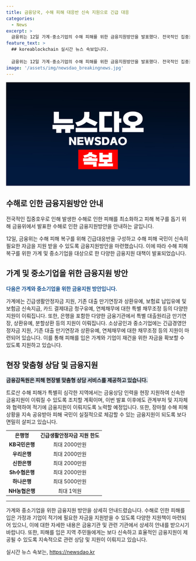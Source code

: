```yaml
---
title: 금융당국, 수해 피해 대응반 신속 지원으로 긴급 대응
categories:
  - News
excerpt: >
  금융위는 12일 가계·중소기업의 수해 피해를 위한 금융지원방안을 발표했다. 전국적인 집중호우와 정체전선의 영향으로 발생한 피해로 긴급대응반을 구성하고, 가계에는 긴급생활안정자금 지원, 대출 만기연장 등의 지원을, 중소기업에는 긴급경영안정자금, 대출 만기연장 등의 지원을 마련했다. 또한, 지원 내 상담센터를 개설하여 맞춤형 상담 서비스를 제공하고, 특히 심각한 지역에는 금융상담 인력을 현장 지원할 계획이다. 더 자세한 내용은 더팩트 뉴스 홈페이지를 참고하자.
feature_text: >
  ## koreablockchain 실시간 뉴스 속보입니다.

  금융위는 12일 가계·중소기업의 수해 피해를 위한 금융지원방안을 발표했다. 전국적인 집중호우와 정체전선의 영향으로 발생한 피해로 긴급대응반을 구성하고, 가계에는 긴급생활안정자금 지원, 대출 만기연장 등의 지원을, 중소기업에는 긴급경영안정자금, 대출 만기연장 등의 지원을 마련했다. 또한, 지원 내 상담센터를 개설하여 맞춤형 상담 서비스를 제공하고, 특히 심각한 지역에는 금융상담 인력을 현장 지원할 계획이다. 더 자세한 내용은 더팩트 뉴스 홈페이지를 참고하자.
image: '/assets/img/newsdao_breakingnews.jpg'
---
```


<p><img src="/assets/img/newsdao_breakingnews.jpg" alt="koreablockchain 속보" /></p>

<h2 data-ke-size="size26">수해로 인한 금융지원방안 안내</h2>

<p>전국적인 집중호우로 인해 발생한 수해로 인한 피해를 최소화하고 피해 복구를 돕기 위해 금융위에서 발표한 수해로 인한 금융지원방안을 안내하는 글입니다.</p>

<p data-ke-size="size16">12일, 금융위는 수해 피해 복구를 위해 긴급대응반을 구성하고 수해 피해 국민이 신속히 필요한 자금을 지원 받을 수 있도록 금융지원방안을 마련했습니다. 이에 따라 수해 피해 복구를 위한 가계 및 중소기업을 대상으로 한 다양한 금융지원 대책이 발표되었습니다.</p>

<h2 data-ke-size="size24">가계 및 중소기업을 위한 금융지원 방안</h2>

<p><b><span style="color: #1a5490;">다음은 가계와 중소기업을 위한 금융지원 방안입니다.</span></b></p>

<p data-ke-size="size16">가계에는 긴급생활안정자금 지원, 기존 대출 만기연장과 상환유예, 보험료 납입유예 및 보험금 신속지급, 카드 결제대금 청구유예, 연체채무에 대한 특별 채무조정 등의 다양한 지원이 이뤄집니다. 또한, 은행을 포함한 다양한 금융기관에서 특별 대출원리금 만기연장, 상환유예, 분할상환 등의 지원이 이뤄집니다. 소상공인과 중소기업에는 긴급경영안정자금 지원, 기존 대출 만기연장과 상환유예, 연체채무에 대한 채무조정 등의 지원이 마련되어 있습니다. 이를 통해 피해를 입은 가계와 기업이 재건을 위한 자금을 확보할 수 있도록 지원하고 있습니다.</p>

<h2 data-ke-size="size24">현장 맞춤형 상담 및 금융지원</h2>

<p><b><span style="background-color: #21538527;">금융감독원은 피해 현장별 맞춤형 상담 서비스를 제공하고 있습니다.</span></b></p>

<p data-ke-size="size16">트로산 수해 피해가 특별히 심각한 지역에서는 금융상담 인력을 현장 지원하여 신속한 금융지원이 이뤄질 수 있도록 조치할 계획이며, 이번 발표 이후에도 관계부처 및 지자체와 협력하여 적기에 금융지원이 이뤄지도록 노력할 예정입니다. 또한, 장마철 수해 피해 상황을 지속 공유받아 피해 국민이 실질적으로 체감할 수 있는 금융지원이 되도록 보다 면밀히 살피고 있습니다.</p>

<table>
    <tr>
        <td style="text-align: center; height: 17px;"><b>은행명</b></td>
        <td style="text-align: center; height: 17px;"><b>긴급생활안정자금 지원 한도</b></td>
    </tr>
    <tr>
        <td style="text-align: center; height: 17px;"><b>KB국민은행</b></td>
        <td style="text-align: center; height: 17px;">최대 2000만원</td>
    </tr>
    <tr>
        <td style="text-align: center; height: 17px;"><b>우리은행</b></td>
        <td style="text-align: center; height: 17px;">최대 2000만원</td>
    </tr>
    <tr>
        <td style="text-align: center; height: 17px;"><b>신한은행</b></td>
        <td style="text-align: center; height: 17px;">최대 2000만원</td>
    </tr>
    <tr>
        <td style="text-align: center; height: 17px;"><b>Sh수협은행</b></td>
        <td style="text-align: center; height: 17px;">최대 2000만원</td>
    </tr>
    <tr>
        <td style="text-align: center; height: 17px;"><b>하나은행</b></td>
        <td style="text-align: center; height: 17px;">최대 5000만원</td>
    </tr>
    <tr>
        <td style="text-align: center; height: 17px;"><b>NH농협은행</b></td>
        <td style="text-align: center; height: 17px;">최대 1억원</td>
    </tr>
</table>

<hr>

<p data-ke-size="size16">가계와 중소기업을 위한 금융지원 방안을 상세히 안내드렸습니다. 수해로 인한 피해를 입은 가정과 기업이 적기에 필요한 자금을 지원받을 수 있도록 다양한 지원책이 마련되어 있으니, 이에 대한 자세한 내용은 금융기관 및 관련 기관에서 상세히 안내를 받으시기 바랍니다. 또한, 피해를 입은 지역 주민들에게는 보다 신속하고 효율적인 금융지원이 제공될 수 있도록 지속적으로 관련 상담 및 지원이 이뤄지고 있습니다.</p>
실시간 뉴스 속보는, <a href="https://newsdao.kr" rel="dofollow">https://newsdao.kr</a>


